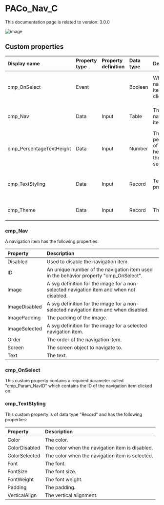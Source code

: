# PACo_Nav_C

This documentation page is related to version: 3.0.0

![image](https://github.com/formsandflows/PACo/assets/35654198/05316c96-4768-4834-94e1-0d0c1407e240)

## Custom properties

| Display name | Property type | Property definition | Data type | Description | Memo
| :--- | :--- | :--- | :--- | :--- | :--- |
| cmp_OnSelect | Event | | Boolean | When a navigation item is clicked on. | See the documention about cmp_OnSelect below. |
| cmp_Nav | Data | Input | Table | The navigation items. | See the documention about cmp_Nav below. |
| cmp_PercentageTextHeight | Data | Input | Number | The percentage of the height for the text section. | |
| cmp_TextStyling | Data | Input | Record | Text properties. | See the documention about cmp_TextStyling below. |
| cmp_Theme | Data | Input | Record | The theme. | See the documention on theming. |

### cmp_Nav
A navigation item has the following properties:

| Property | Description |
| :--- | :--- |
| Disabled | Used to disable the navigation item. |
| ID | An unique number of the navigation item used in the behavior property "cmp_OnSelect". |
| Image | A svg definition for the image for a non-selected navigation item and when not disabled. |
| ImageDisabled | A svg definition for the image for a non-selected navigation item and when disabled. |
| ImagePadding | The padding of the image. |
| ImageSelected | A svg definition for the image for a selected navigation item. |
| Order | The order of the navigation item. |
| Screen | The screen object to navigate to. |
| Text | The text. |

### cmp_OnSelect
This custom property contains a required parameter called "cmp_Param_NavID" which contains the ID of the navigation item clicked on.

### cmp_TextStyling
This custom property is of data type "Record" and has the following properties:

| Property | Description |
| :--- | :--- |
| Color | The color. |
| ColorDisabled | The color when the navigation item is disabled. |
| ColorSelected | The color when the navigation item is selected. |
| Font | The font. |
| FontSize | The font size. |
| FontWeight | The font weight. |
| Padding | The padding. |
| VerticalAlign | The vertical alignment. |
